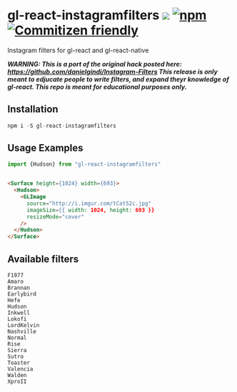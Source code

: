 # gl-react-instagramfilters [![](https://img.shields.io/npm/v/gl-react-instagramfilters.svg)](https://www.npmjs.com/package/gl-react-instagramfilters) [![npm](https://img.shields.io/npm/dt/gl-react-instagramfilters.svg)](https://www.npmjs.com/package/gl-react-instagramfilters) [![Commitizen friendly](https://img.shields.io/badge/commitizen-friendly-brightgreen.svg)](http://commitizen.github.io/cz-cli/)


Instagram filters for gl-react and gl-react-native

___WARNING: This is a port of the original hack posted here: https://github.com/danielgindi/Instagram-Filters This release is only meant to edjucate people to write filters, and expand theyr knowledge of gl-react. This repo is meant for educational purposes only.___



## Installation

```js
npm i -S gl-react-instagramfilters
```

## Usage Examples

```js
import {Hudson} from "gl-react-instagramfilters"
```


```html

<Surface height={1024} width={693}>
  <Hudson>
    <GLImage
      source="http://i.imgur.com/tCatS2c.jpg"
      imageSize={{ width: 1024, height: 693 }}
      resizeMode="cover"
    />
  </Hudson>
</Surface>
```

## Available filters
```
F1977
Amaro
Brannan
Earlybird
Hefe
Hudson
Inkwell
Lokofi
LordKelvin
Nashville
Normal
Rise
Sierra
Sutro
Toaster
Valencia
Walden
XproII

```